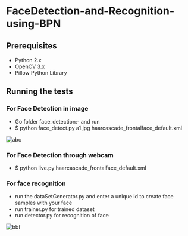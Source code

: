 # FaceDetection-and-Recognition-using-BPN

## Prerequisites
* Python 2.x
* OpenCV 3.x
* Pillow Python Library

## Running the tests

### For Face Detection in image
* Go folder face_detection:- and run
* $ python face_detect.py a1.jpg haarcascade_frontalface_default.xml

![abc](https://user-images.githubusercontent.com/9657488/35817254-e79b3612-0ac2-11e8-9144-54cfbabedb03.png)

### For Face Detection through webcam
* $ python live.py haarcascade_frontalface_default.xml
### For face recognition

* run the dataSetGenerator.py and enter a unique id to create face samples with your face
* run trainer.py for trained dataset
* run detector.py for recognition of face

![bbf](https://user-images.githubusercontent.com/9657488/35817774-5284ddb0-0ac4-11e8-98a0-249db21a92c0.png)
